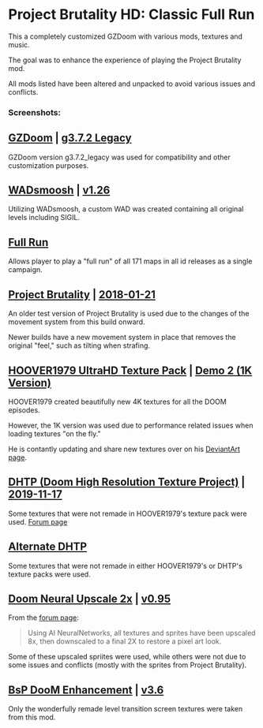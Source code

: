 # Project Brutality HD: Classic Full Run

This a completely customized GZDoom with various mods, textures and music.

The goal was to enhance the experience of playing the Project Brutality mod.

All mods listed have been altered and unpacked to avoid various issues and conflicts.

### Screenshots:


## [GZDoom](https://zdoom.org/downloads)  |  [g3.7.2 Legacy](https://zdoom.org/files/gzdoom/bin/gzdoom-bin-3-8-0-legacy-x64.zip)
GZDoom version g3.7.2_legacy was used for compatibility and other customization purposes.

## [WADsmoosh](https://jp.itch.io/wadsmoosh)  |  [v1.26](https://jp.itch.io/wadsmoosh/devlog/178575/wadsmoosh-126-hotfix)
Utilizing WADsmoosh, a custom WAD was created containing all original levels including SIGIL.

## [Full Run](https://jp.itch.io/doom-fullrun)
Allows player to play a "full run" of all 171 maps in all id releases as a single campaign.

## [Project Brutality](https://github.com/pa1nki113r/Project_Brutality)  |  [2018-01-21](https://drive.google.com/file/d/1aRFCJeXDpjTxqYUgz_kNaLjkLVS9I6cK/view)
An older test version of Project Brutality is used due to the changes of the movement system from this build onward.

Newer builds have a new movement system in place that removes the original "feel," such as tilting when strafing.

## [HOOVER1979 UltraHD Texture Pack](https://www.moddb.com/mods/hoover1979-ultrahd-doom-texture-pack/downloads)  |  [Demo 2 (1K Version)](https://www.moddb.com/mods/hoover1979-ultrahd-doom-texture-pack/downloads/hoover1979-ultrahd-texture-pack-1k-version)
HOOVER1979 created beautifully new 4K textures for all the DOOM episodes.

However, the 1K version was used due to performance related issues when loading textures "on the fly."

He is contantly updating and share new textures over on his [DeviantArt page](https://www.deviantart.com/hoover1979/gallery/59360732/ultrahd-doom-texture-work).


## [DHTP (Doom High Resolution Texture Project)](https://github.com/KuriKai/DHTP)  |  [2019-11-17](https://www.moddb.com/mods/doom-hd1/downloads/gzdoom-hd-texture-pack1)
Some textures that were not remade in HOOVER1979's texture pack were used. [Forum page](https://talk.dengine.net/discussion/875/dhtp-doom-high-resolution-texture-project)

## [Alternate DHTP](https://www.moddb.com/mods/doom-hd1/downloads/gzdoom-alternative-hd-texture-pack1)
Some textures that were not remade in either HOOVER1979's or DHTP's texture packs were used.

## [Doom Neural Upscale 2x](https://www.moddb.com/mods/oculus-quest-vr-weapons-for-questzdoom/downloads/doom-neural-upscale-2x)  |  [v0.95](https://drive.google.com/file/d/1S2sHfxTfWI1bLp5Zz9D2kfYNU49tkqco/view)
From the [forum page](https://www.doomworld.com/forum/topic/99021-doom-neural-upscale-2x-v-10/):
> Using AI NeuralNetworks, all textures and sprites have been upscaled 8x, then downscaled to a final 2X to restore a pixel art look.

Some of these upscaled spriites were used, while others were not due to some issues and conflicts (mostly with the sprites from Project Brutality).


## [BsP DooM Enhancement](https://www.moddb.com/downloads/bsp-doom-enhancement-36)  |  [v3.6](https://www.moddb.com/downloads/bsp-doom-enhancement-36)
Only the wonderfully remade level transition screen textures were taken from this mod.
